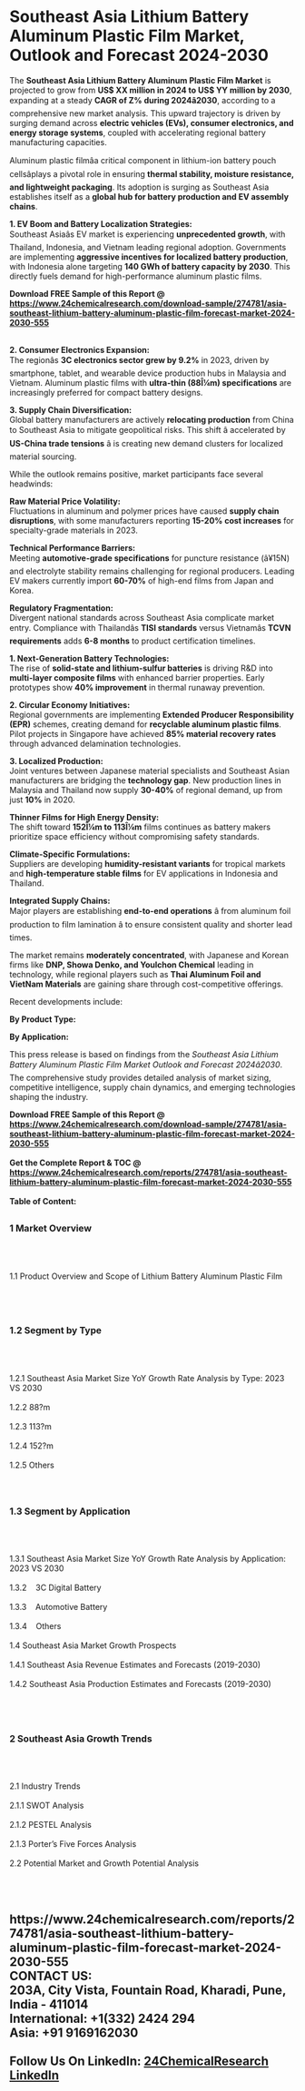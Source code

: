 <h1>Southeast Asia Lithium Battery Aluminum Plastic Film Market, Outlook and Forecast 2024-2030</h1><p>The <strong>Southeast Asia Lithium Battery Aluminum Plastic Film Market</strong> is projected to grow from <strong>US$ XX million in 2024 to US$ YY million by 2030</strong>, expanding at a steady <strong>CAGR of Z% during 2024â2030</strong>, according to a comprehensive new market analysis. This upward trajectory is driven by surging demand across <strong>electric vehicles (EVs), consumer electronics, and energy storage systems</strong>, coupled with accelerating regional battery manufacturing capacities.</p><p>Aluminum plastic filmâa critical component in lithium-ion battery pouch cellsâplays a pivotal role in ensuring <strong>thermal stability, moisture resistance, and lightweight packaging</strong>. Its adoption is surging as Southeast Asia establishes itself as a <strong>global hub for battery production and EV assembly chains</strong>.</p><p><strong>1. EV Boom and Battery Localization Strategies:</strong><br>
Southeast Asiaâs EV market is experiencing <strong>unprecedented growth</strong>, with Thailand, Indonesia, and Vietnam leading regional adoption. Governments are implementing <strong>aggressive incentives for localized battery production</strong>, with Indonesia alone targeting <strong>140 GWh of battery capacity by 2030</strong>. This directly fuels demand for high-performance aluminum plastic films.</p><div><b>Download FREE Sample of this Report @ 
            <a href="https://www.24chemicalresearch.com/download-sample/274781/asia-southeast-lithium-battery-aluminum-plastic-film-forecast-market-2024-2030-555">
            https://www.24chemicalresearch.com/download-sample/274781/asia-southeast-lithium-battery-aluminum-plastic-film-forecast-market-2024-2030-555</a></b></div><br><p><strong>2. Consumer Electronics Expansion:</strong><br>
The regionâs <strong>3C electronics sector grew by 9.2%</strong> in 2023, driven by smartphone, tablet, and wearable device production hubs in Malaysia and Vietnam. Aluminum plastic films with <strong>ultra-thin (88Î¼m) specifications</strong> are increasingly preferred for compact battery designs.</p><p><strong>3. Supply Chain Diversification:</strong><br>
Global battery manufacturers are actively <strong>relocating production</strong> from China to Southeast Asia to mitigate geopolitical risks. This shift â accelerated by <strong>US-China trade tensions</strong> â is creating new demand clusters for localized material sourcing.</p><p>While the outlook remains positive, market participants face several headwinds:</p><p><strong>Raw Material Price Volatility:</strong><br>
	Fluctuations in aluminum and polymer prices have caused <strong>supply chain disruptions</strong>, with some manufacturers reporting <strong>15-20% cost increases</strong> for specialty-grade materials in 2023.</p><p><strong>Technical Performance Barriers:</strong><br>
	Meeting <strong>automotive-grade specifications</strong> for puncture resistance (â¥15N) and electrolyte stability remains challenging for regional producers. Leading EV makers currently import <strong>60-70%</strong> of high-end films from Japan and Korea.</p><p><strong>Regulatory Fragmentation:</strong><br>
	Divergent national standards across Southeast Asia complicate market entry. Compliance with Thailandâs <strong>TISI standards</strong> versus Vietnamâs <strong>TCVN requirements</strong> adds <strong>6-8 months</strong> to product certification timelines.</p><p><strong>1. Next-Generation Battery Technologies:</strong><br>
The rise of <strong>solid-state and lithium-sulfur batteries</strong> is driving R&amp;D into <strong>multi-layer composite films</strong> with enhanced barrier properties. Early prototypes show <strong>40% improvement</strong> in thermal runaway prevention.</p><p><strong>2. Circular Economy Initiatives:</strong><br>
Regional governments are implementing <strong>Extended Producer Responsibility (EPR)</strong> schemes, creating demand for <strong>recyclable aluminum plastic films</strong>. Pilot projects in Singapore have achieved <strong>85% material recovery rates</strong> through advanced delamination technologies.</p><p><strong>3. Localized Production:</strong><br>
Joint ventures between Japanese material specialists and Southeast Asian manufacturers are bridging the <strong>technology gap</strong>. New production lines in Malaysia and Thailand now supply <strong>30-40%</strong> of regional demand, up from just <strong>10%</strong> in 2020.</p><p><strong>Thinner Films for High Energy Density:</strong><br>
	The shift toward <strong>152Î¼m to 113Î¼m</strong> films continues as battery makers prioritize space efficiency without compromising safety standards.</p><p><strong>Climate-Specific Formulations:</strong><br>
	Suppliers are developing <strong>humidity-resistant variants</strong> for tropical markets and <strong>high-temperature stable films</strong> for EV applications in Indonesia and Thailand.</p><p><strong>Integrated Supply Chains:</strong><br>
	Major players are establishing <strong>end-to-end operations</strong> â from aluminum foil production to film lamination â to ensure consistent quality and shorter lead times.</p><p>The market remains <strong>moderately concentrated</strong>, with Japanese and Korean firms like <strong>DNP, Showa Denko, and Youlchon Chemical</strong> leading in technology, while regional players such as <strong>Thai Aluminum Foil and VietNam Materials</strong> are gaining share through cost-competitive offerings.</p><p>Recent developments include:</p><p><strong>By Product Type:</strong></p><p><strong>By Application:</strong></p><p>This press release is based on findings from the <em>Southeast Asia Lithium Battery Aluminum Plastic Film Market Outlook and Forecast 2024â2030</em>. The comprehensive study provides detailed analysis of market sizing, competitive intelligence, supply chain dynamics, and emerging technologies shaping the industry.</p><div><b>Download FREE Sample of this Report @ 
            <a href="https://www.24chemicalresearch.com/download-sample/274781/asia-southeast-lithium-battery-aluminum-plastic-film-forecast-market-2024-2030-555">
            https://www.24chemicalresearch.com/download-sample/274781/asia-southeast-lithium-battery-aluminum-plastic-film-forecast-market-2024-2030-555</a></b></div><br><div><b>Get the Complete Report & TOC @ 
            <a href="https://www.24chemicalresearch.com/reports/274781/asia-southeast-lithium-battery-aluminum-plastic-film-forecast-market-2024-2030-555">
            https://www.24chemicalresearch.com/reports/274781/asia-southeast-lithium-battery-aluminum-plastic-film-forecast-market-2024-2030-555</a></b></div><br>
            <b>Table of Content:</b><p><h2><span style="font-size:16px"><strong>1 Market Overview&nbsp;&nbsp; &nbsp;</strong></span></h2><br />
<br />
<p>1.1 Product Overview and Scope of Lithium Battery Aluminum Plastic Film&nbsp;</p><br />
<br />
<h2><strong><span style="font-size:16px">1.2 Segment by Type&nbsp;&nbsp; &nbsp;</span></strong></h2><br />
<br />
<p>1.2.1 Southeast Asia Market Size YoY Growth Rate Analysis by Type: 2023 VS 2030&nbsp;&nbsp; &nbsp;<br /><br />
1.2.2 88?m&nbsp;&nbsp; &nbsp;<br /><br />
1.2.3 113?m<br /><br />
1.2.4 152?m<br /><br />
1.2.5 Others<br /><br />
<br />
<h2><span style="font-size:16px"><strong>1.3 Segment by Application&nbsp;&nbsp;</strong></span></h2><br />
<br />
<p>1.3.1 Southeast Asia Market Size YoY Growth Rate Analysis by Application: 2023 VS 2030&nbsp;&nbsp; &nbsp;<br /><br />
1.3.2&nbsp;&nbsp; &nbsp;3C Digital Battery<br /><br />
1.3.3&nbsp;&nbsp; &nbsp;Automotive Battery<br /><br />
1.3.4&nbsp;&nbsp; &nbsp;Others<br /><br />
1.4 Southeast Asia Market Growth Prospects&nbsp;&nbsp; &nbsp;<br /><br />
1.4.1 Southeast Asia Revenue Estimates and Forecasts (2019-2030)&nbsp;&nbsp; &nbsp;<br /><br />
1.4.2 Southeast Asia Production Estimates and Forecasts (2019-2030)&nbsp;&nbsp;</p><br />
<br />
<h2><span style="font-size:16px"><strong>2 Southeast Asia Growth Trends&nbsp;&nbsp; &nbsp;</strong></span></h2><br />
<br />
<p>2.1 Industry Trends&nbsp;&nbsp; &nbsp;<br /><br />
2.1.1 SWOT Analysis&nbsp;&nbsp; &nbsp;<br /><br />
2.1.2 PESTEL Analysis&nbsp;&nbsp; &nbsp;<br /><br />
2.1.3 Porter&rsquo;s Five Forces Analysis&nbsp;&nbsp; &nbsp;<br /><br />
2.2 Potential Market and Growth Potential Analysis&nbsp;&nbsp; &nbsp;</p><br />
<br />
<h2><span style="font-</p><div><b>Get the Complete Report & TOC @ 
            <a href="https://www.24chemicalresearch.com/reports/274781/asia-southeast-lithium-battery-aluminum-plastic-film-forecast-market-2024-2030-555">
            https://www.24chemicalresearch.com/reports/274781/asia-southeast-lithium-battery-aluminum-plastic-film-forecast-market-2024-2030-555</a></b></div><br><b>CONTACT US:</b><br>
            203A, City Vista, Fountain Road, Kharadi, Pune, India - 411014<br>
            International: +1(332) 2424 294<br>
            Asia: +91 9169162030 <br><br>
            Follow Us On LinkedIn: <a href="https://www.linkedin.com/company/24chemicalresearch/">24ChemicalResearch LinkedIn</a>